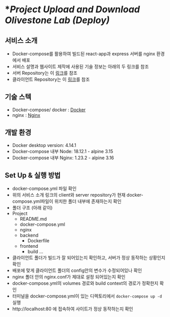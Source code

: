 # \*_Project Upload and Download Olivestone Lab (Deploy)_

## 서비스 소개

- Docker-compose를 활용하여 빌드된 react-app과 express 서버를 nginx 환경에서 배포
- 서비스 설명과 웹사이트 제작에 사용된 기술 정보는 아래의 두 링크를 참조
- 서버 Repository는 이 [링크](http://swrnd.olivestonelab.com:32790/shbaek1997/project-upload-download-server/-/blob/develop/README.md)를 참조
- 클라이언트 Repository는 이 [링크](http://swrnd.olivestonelab.com:32790/shbaek1997/project-upload-download/-/blob/develop/README.md)를 참조

## 기술 스텍

- Docker-compose/ docker : [Docker](https://www.docker.com/)
- nginx : [Nginx](https://www.nginx.com/)

## 개발 환경

- Docker desktop version: 4.14.1
- Docker-compose 내부 Node: 18.12.1 - alpine 3.15
- Docker-compose 내부 Nginx: 1.23.2 - alpine 3.16

## Set Up & 실행 방법

- docker-compose.yml 파일 확인
- 위의 서비스 소개 링크의 client와 server repository가 현재 docker-compose.yml파일이 위치한 폴더 내부에 존재하는지 확인
- 폴더 구조 (아래 같이)
- Project
  - README.md
  - docker-compose.yml
  - nginx
  - backend
    - Dockerfile
  - frontend
    - build ...
- 클라이언트 폴더가 빌드가 잘 되어있는지 확인하고, 서버가 정상 동작하는 상황인지 확인
- 배포에 맞게 클라이언트 폴더의 config안의 변수가 수정되어있나 확인
- nginx 폴더 안의 nginx.conf가 제대로 설정 되어있는지 확인
- docker-compose.yml의 volumes 경로와 build context의 경로가 정확한지 확인
- 터미널을 docker-compose.yml이 있는 디렉토리에서 `docker-compose up -d ` 실행
- http://localhost:80 에 접속하여 사이트가 정상 동작하는지 확인

